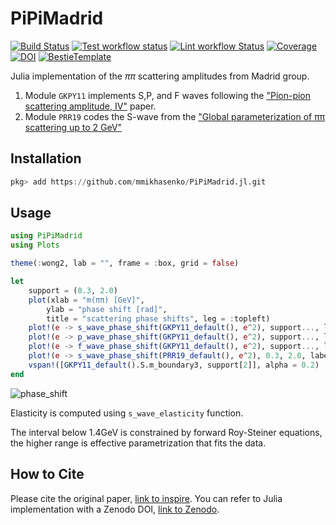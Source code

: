 # PiPiMadrid

[![Build Status](https://github.com/mmikhasenko/PiPiMadrid.jl/workflows/Test/badge.svg)](https://github.com/mmikhasenko/PiPiMadrid.jl/actions)
[![Test workflow status](https://github.com/mmikhasenko/PiPiMadrid.jl/actions/workflows/Test.yml/badge.svg?branch=main)](https://github.com/mmikhasenko/PiPiMadrid.jl/actions/workflows/Test.yml?query=branch%3Amain)
[![Lint workflow Status](https://github.com/mmikhasenko/PiPiMadrid.jl/actions/workflows/Lint.yml/badge.svg?branch=main)](https://github.com/mmikhasenko/PiPiMadrid.jl/actions/workflows/Lint.yml?query=branch%3Amain)
[![Coverage](https://codecov.io/gh/mmikhasenko/PiPiMadrid.jl/branch/main/graph/badge.svg)](https://codecov.io/gh/mmikhasenko/PiPiMadrid.jl)
[![DOI](https://zenodo.org/badge/DOI/FIXME)](https://doi.org/FIXME)
[![BestieTemplate](https://img.shields.io/endpoint?url=https://raw.githubusercontent.com/JuliaBesties/BestieTemplate.jl/main/docs/src/assets/badge.json)](https://github.com/JuliaBesties/BestieTemplate.jl)

Julia implementation of the $\pi\pi$ scattering amplitudes from Madrid group.

1. Module `GKPY11` implements S,P, and F waves following the ["Pion-pion scattering amplitude, IV"](https://inspirehep.net/literature/889131) paper.
2. Module `PRR19` codes the S-wave from the ["Global parameterization of ππ scattering up to 2 GeV"](https://inspirehep.net/literature/1747223)

## Installation

```julia
pkg> add https://github.com/mmikhasenko/PiPiMadrid.jl.git
```

## Usage


```julia
using PiPiMadrid
using Plots

theme(:wong2, lab = "", frame = :box, grid = false)

let
    support = (0.3, 2.0)
    plot(xlab = "m(ππ) [GeV]",
        ylab = "phase shift [rad]",
        title = "scattering phase shifts", leg = :topleft)
    plot!(e -> s_wave_phase_shift(GKPY11_default(), e^2), support..., label = "δ0 GKPY11")
    plot!(e -> p_wave_phase_shift(GKPY11_default(), e^2), support..., label = "δ1 GKPY11")
    plot!(e -> f_wave_phase_shift(GKPY11_default(), e^2), support..., label = "δ3 GKPY11")
    plot!(e -> s_wave_phase_shift(PRR19_default(), e^2), 0.3, 2.0, label = "δ0 PRR19")
    vspan!([GKPY11_default().S.m_boundary3, support[2]], alpha = 0.2)
end
```
![phase_shift](https://github.com/user-attachments/assets/aa358cf9-c117-43dd-8a0a-c1db18400289)

Elasticity is computed using `s_wave_elasticity` function.

The interval below 1.4GeV is constrained by forward Roy-Steiner equations, the higher range is effective parametrization that fits the data.

## How to Cite

Please cite the original paper, [link to inspire](https://inspirehep.net/literature/889131).
You can refer to Julia implementation with a Zenodo DOI, [link to Zenodo](https://doi.org/FIXME).

